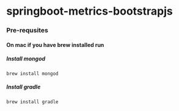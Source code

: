 # springboot-metrics-bootstrapjs

### Pre-requsites

#### On mac if you have brew installed run 

##### Install mongod
	brew install mongod

##### Install gradle

	brew install gradle
